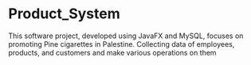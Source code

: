 # Product_System
This software project, developed using JavaFX and MySQL, focuses on promoting Pine cigarettes in Palestine. Collecting data of employees, products, and customers and make various operations on them
